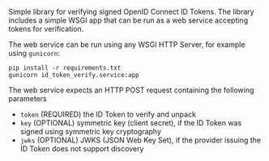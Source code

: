 Simple library for verifying signed OpenID Connect ID Tokens.
The library includes a simple WSGI app that can be run as a web service accepting tokens for verification.
 
The web service can be run using any WSGI HTTP Server, for example using `gunicorn`:

    pip install -r requirements.txt
    gunicorn id_token_verify.service:app
    
The web service expects an HTTP POST request containing the following parameters
 
   * `token` (REQUIRED) the ID Token to verify and unpack
   * `key` (OPTIONAL) symmetric key (client secret), if the ID Token was signed using symmetric key cryptography
   * `jwks` (OPTIONAL) JWKS (JSON Web Key Set), if the provider issuing the ID Token does not support discovery